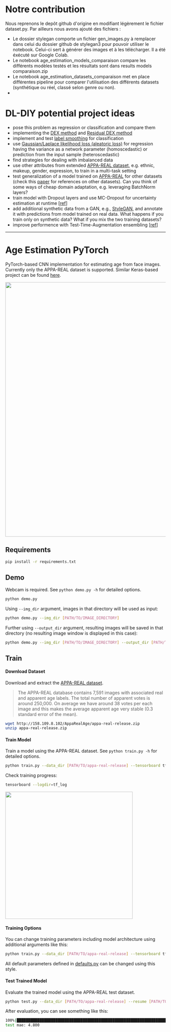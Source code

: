 # Notre contribution
Nous reprenons le depôt github d'origine en modifiant légèrement le fichier dataset.py.
Par ailleurs nous avons ajouté des fichiers : 

- Le dossier stylegan comporte un fichier gen_images.py à remplacer dans celui du dossier github de stylegan3 pour pouvoir utiliser le notebook. Celui-ci sert à générer des images et à les télécharger. Il a été éxécuté sur Google Colab.
- Le notebook age_estimation_models_comparaison compare les différents modèles testés et les résultats sont dans results models comparaison.zip
- Le notebook age_estimation_datasets_comparaison met en place différentes pipeline pour comparer l'utilisation des différents datasets (synthétique ou réel, classé selon genre ou non).
- 
# DL-DIY potential project ideas
- pose this problem as regression or classification and compare them
- implementing the [DEX method](http://people.ee.ethz.ch/~timofter/publications/Rothe-IJCV-2016.pdf) and [Residual DEX method](http://people.ee.ethz.ch/~timofter/publications/Agustsson-FG-2017.pdf)
- implement and test [label smoothing](https://towardsdatascience.com/what-is-label-smoothing-108debd7ef06) for classification
- use [Gaussian/Laplace likelihood loss (aleatoric loss)](https://arxiv.org/abs/1703.04977) for regression having the variance as a network parameter (homoscedastic) or prediction from the input sample (heteroscedastic)
- find strategies for dealing with imbalanced data
- use other attributes from extended [APPA-REAL dataset](http://chalearnlap.cvc.uab.es/dataset/26/description/), e.g. ethnic, makeup, gender, expression, to train in a multi-task setting
- test generalization of a model trained on [APPA-REAL](https://data.vision.ee.ethz.ch/cvl/rrothe/imdb-wiki/) for other datasets (check this [paper](https://openaccess.thecvf.com/content_cvpr_2018_workshops/papers/w48/Clapes_From_Apparent_to_CVPR_2018_paper.pdf) for references on other datasets). Can you think of some ways of cheap domain adaptation, e.g. leveraging BatchNorm layers?
- train model with Dropout layers and use MC-Dropout for uncertainty estimation at runtime [[ref](https://arxiv.org/abs/1506.02142)]
- add additional synthetic data from a GAN, e.g., [StyleGAN](https://github.com/NVlabs/stylegan3), and annotate it with predictions from model trained on real data. What happens if you train only on synthetic data? What if you mix the two training datasets?
- improve performence with Test-Time-Augmentation ensembling [[ref](https://arxiv.org/abs/2011.11156)]

---------------

# Age Estimation PyTorch
PyTorch-based CNN implementation for estimating age from face images.
Currently only the APPA-REAL dataset is supported.
Similar Keras-based project can be found [here](https://github.com/yu4u/age-gender-estimation).

<img src="misc/example.png" width="800px">

## Requirements

```bash
pip install -r requirements.txt
```

## Demo
Webcam is required.
See `python demo.py -h` for detailed options.

```bash
python demo.py
```

Using `--img_dir` argument, images in that directory will be used as input:

```bash
python demo.py --img_dir [PATH/TO/IMAGE_DIRECTORY]
```

Further using `--output_dir` argument,
resulting images will be saved in that directory (no resulting image window is displayed in this case):

```bash
python demo.py --img_dir [PATH/TO/IMAGE_DIRECTORY] --output_dir [PATH/TO/OUTPUT_DIRECTORY]
```

## Train

#### Download Dataset

Download and extract the [APPA-REAL dataset](http://chalearnlap.cvc.uab.es/dataset/26/description/).

> The APPA-REAL database contains 7,591 images with associated real and apparent age labels. The total number of apparent votes is around 250,000. On average we have around 38 votes per each image and this makes the average apparent age very stable (0.3 standard error of the mean).

```bash
wget http://158.109.8.102/AppaRealAge/appa-real-release.zip
unzip appa-real-release.zip
```

#### Train Model
Train a model using the APPA-REAL dataset.
See `python train.py -h` for detailed options.

```bash
python train.py --data_dir [PATH/TO/appa-real-release] --tensorboard tf_log
```

Check training progress:

```bash
tensorboard --logdir=tf_log
```

<img src="misc/tfboard.png" width="400px">

#### Training Options
You can change training parameters including model architecture using additional arguments like this:

```bash
python train.py --data_dir [PATH/TO/appa-real-release] --tensorboard tf_log MODEL.ARCH se_resnet50 TRAIN.OPT sgd TRAIN.LR 0.1
```

All default parameters defined in [defaults.py](defaults.py) can be changed using this style.


#### Test Trained Model
Evaluate the trained model using the APPA-REAL test dataset.

```bash
python test.py --data_dir [PATH/TO/appa-real-release] --resume [PATH/TO/BEST_MODEL.pth]
```

After evaluation, you can see something like this:

```bash
100%|███████████████████████████████████████████████████████████████████████████████████████████████████████████████████████████| 16/16 [00:08<00:00,  1.28it/s]
test mae: 4.800
```
